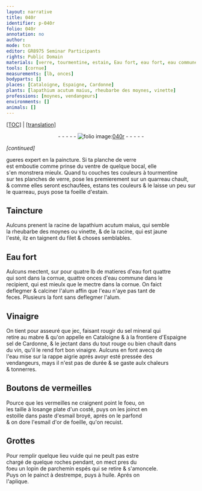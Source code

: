 ```yaml
---
layout: narrative
title: 040r
identifier: p-040r
folio: 040r
annotation: no
author:
mode: tcn
editor: GR8975 Seminar Participants
rights: Public Domain
materials: [verre, tourmentine, estain, Eau fort, eau fort, eau commune, alum, eau, Vinaigre, sel mineral, mabre, sel de Cardonne, vin, vinaigre, vermeilles, esmail, or, parchemin, huile]
tools: [cornue]
measurements: [lb, onces]
bodyparts: []
places: [Cataloigne, Espaigne, Cardonne]
plants: [lapathium acutum maius, rheubarbe des moynes, vinette]
professions: [moynes, vendangeurs]
environments: []
animals: []
---
```


<p><a href="{{ site.baseurl }}/normalized/">[TOC]</a> | <a href="{{ site.baseurl }}/texts/p-040r_tl/" target="_blank">[translation]</a></p><div class="folio" align="center">- - - - - <a href="http://gallica.bnf.fr/ark:/12148/btv1b10500001g/f85.image" target="_blank"><img src="https://cu-mkp.github.io/2017-workshop-edition/assets/photo-icon.png" alt="folio image: " style="display:inline-block; margin-bottom:-3px;"/>040r</a> - - - - - </div>  
 
*[continued]*
  
gueres expert en la paincture. Si ta planche de <span class="m">verre</span><br/> est emboutie comme prinse du ventre de quelque bocal, elle<br/> s'en monstrera mieulx. Quand tu couches tes couleurs à <span class="m">tourmentine</span><br/> sur tes planches de <span class="m">verre</span>, pose les premierem<span class="exp">ent</span> sur un quarreau chault,<br/> & comme elles seront eschaufées, estans tes couleurs & le laisse un peu sur<br/> le quarreau, puys pose ta foeille d'<span class="m">estain</span>.
 
 
  

## Taincture

 
Aulcuns prenent la racine de <span class="pa">lapathium acutum maius</span>, qui semble<br/> la <span class="pa">rheubarbe des <span class="pro">moynes</span></span> ou <span class="pa">vinette</span>, & de la racine, qui est jaune<br/> l'<span class="tmp">esté</span>, ilz en taignent du filet & choses semblables.
 
 
  

## <span class="m">Eau fort</span>

 
Aulcuns mectent, <span class="del">sur</span> <span class="add">pour</span> quatre <span class="ms">lb</span> de matieres d'<span class="m">eau fort</span> <span class="del">quattre</span><br/> qui sont dans la <span class="tl">cornue</span>, quattre <span class="ms">onces</span> d'<span class="m">eau commune</span> dans le<br/> recipient, qui est mieulx que le mectre dans la <span class="tl">cornue</span>. On faict<br/> deflegmer & calciner l'<span class="m">alum</span> affin que l'<span class="m">eau</span> n'aye pas tant de<br/> feces. Plusieurs la font sans deflegmer l'<span class="m">alum</span>.
 
 
  

## <span class="m">Vinaigre</span>

 
On tient pour asseuré que <span class="del">jec</span>, faisant rougir du <span class="m">sel mineral</span> qui<br/> retire au <span class="m">mabre</span> & qu'on appelle en <span class="pl">Cataloigne</span> & à la frontiere d'<span class="pl">Espaigne</span><br/> <span class="m">sel de <span class="pl">Cardonne</span></span>, & le jectant <span class="del">dans du</span> tout rouge ou bien chault dans<br/> du <span class="m">vin</span>, qu'il le rend fort bon <span class="m">vinaigre</span>. Aulcuns en font avecq de<br/> l'<span class="m">eau</span> mise sur la rappe aigrie aprés avoyr esté pressée des<br/> <span class="pro">vendangeurs</span>, mays il n'est pas de durée & se gaste aulx chaleurs<br/> & tonnerres.
 
 
  

## Boutons de <span class="m">vermeilles</span>

 
Pource que les <span class="m">vermeilles</span> ne craignent point le foeu, on<br/> les taille à losange pla<span class="del"><span class="ill"></span></span>te d'un costé, puys on les joinct en<br/> estoille dans paste d'<span class="m">esmail</span> broyé, aprés on le parfond<br/> & on dore l'<span class="m">esmail</span> d'<span class="m">or</span> de foeille, qu'on recuist.
 
 
  

## Grottes

 
Pour remplir quelque lieu vuide qui ne peult pas estre<br/> chargé de quelque roches pendant, on mect pres du<br/> foeu un lopin de <span class="m">parchemin</span> espés qui se retire & s'amo<span class="exp">n</span>cele.<br/> Puys on le painct à destrempe, puys à <span class="m">huile</span>. Aprés on<br/> l'aplique.
 
